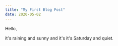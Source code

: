 ```yaml
---
title: "My First Blog Post"
date: 2020-05-02
---
```


Hello,

it's raining and sunny and it's it's Saturday and quiet.
